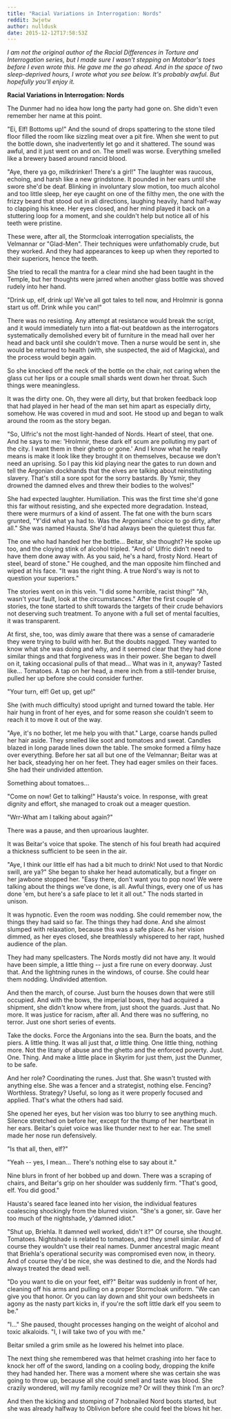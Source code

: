 ```yaml
---
title: "Racial Variations in Interrogation: Nords"
reddit: 3wjetw
author: nulldusk
date: 2015-12-12T17:58:53Z
---
```


_I am not the original author of the Racial Differences in Torture and Interrogation series, but I made sure I wasn't stepping on Matobar's toes before I even wrote this. He gave me the go ahead. And in the space of two sleep-deprived hours, I wrote what you see below. It's probably awful. But hopefully you'll enjoy it._

__Racial Variations in Interrogation: Nords__

The Dunmer had no idea how long the party had gone on. She didn't even remember her name at this point.

"Ei, Elf! Bottoms up!" And the sound of drops spattering to the stone tiled floor filled the room like sizzling meat over a pit fire. When she went to put the bottle down, she inadvertently let go and it shattered. The sound was awful, and it just went on and on. The smell was worse. Everything smelled like a brewery based around rancid blood.

"Aye, there ya go, milkdrinker! There's a girl!" The laughter was raucous, echoing, and harsh like a new grindstone. It pounded in her ears until she swore she'd be deaf. Blinking in involuntary slow motion, too much alcohol and too little sleep, her eye caught on one of the filthy men, the one with the frizzy beard that stood out in all directions, laughing heavily, hand half-way to clapping his knee. Her eyes closed, and her mind played it back on a stuttering loop for a moment, and she couldn't help but notice all of his teeth were pristine.

These were, after all, the Stormcloak interrogation specialists, the Velmannar or "Glad-Men". Their techniques were unfathomably crude, but they worked. And they had appearances to keep up when they reported to their superiors, hence the teeth.

She tried to recall the mantra for a clear mind she had been taught in the Temple, but her thoughts were jarred when another glass bottle was shoved rudely into her hand.

"Drink up, elf, drink up! We've all got tales to tell now, and Hrolmnir is gonna start us off. Drink while you can!"

There was no resisting. Any attempt at resistance would break the script, and it would immediately turn into a flat-out beatdown as the interrogators systematically demolished every bit of furniture in the mead hall over her head and back until she couldn't move. Then a nurse would be sent in, she would be returned to health (with, she suspected, the aid of Magicka), and the process would begin again.

So she knocked off the neck of the bottle on the chair, not caring when the glass cut her lips or a couple small shards went down her throat. Such things were meaningless.

It was the dirty one. Oh, they were all dirty, but that broken feedback loop that had played in her head of the man set him apart as especially dirty, somehow. He was covered in mud and soot. He stood up and began to walk around the room as the story began.

"So, Ulfric's not the most light-handed of Nords. Heart of steel, that one. And he says to me: 'Hrolmnir, these dark elf scum are polluting my part of the city. I want them in their ghetto or gone.' And I know what he really means is make it look like they brought it on themselves, because we don't need an uprising. So I pay this kid playing near the gates to run down and tell the Argonian dockhands that the elves are talking about reinstituting slavery. That's still a sore spot for the sorry bastards. By Ysmir, they drowned the damned elves and threw their bodies to the wolves!"

She had expected laughter. Humiliation. This was the first time she'd gone this far without resisting, and she expected more degradation. Instead, there were murmurs of a kind of assent. The fat one with the burn scars grunted, "Y'did what ya had to. Was the Argonians' choice to go dirty, after all." She was named Hausta. She'd had always been the quietest thus far.

The one who had handed her the bottle... Beitar, she thought? He spoke up too, and the cloying stink of alcohol tripled. "And ol' Ulfric didn't need to have them done away with. As you said, he's a hard, frosty Nord. Heart of steel, beard of stone." He coughed, and the man opposite him flinched and wiped at his face. "It was the right thing. A true Nord's way is not to question your superiors."

The stories went on in this vein. "I did some horrible, racist thing!" "Ah, wasn't your fault, look at the circumstances." After the first couple of stories, the tone started to shift towards the targets of their crude behaviors not deserving such treatment. To anyone with a full set of mental faculties, it was transparent.

At first, she, too, was dimly aware that there was a sense of camaraderie they were trying to build with her. But the doubts nagged. They wanted to know what she was doing and why, and it seemed clear that they had done similar things and that forgiveness was in their power. She began to dwell on it, taking occasional pulls of that mead... What was in it, anyway? Tasted like... Tomatoes. A tap on her head, a mere inch from a still-tender bruise, pulled her up before she could consider further.

"Your turn, elf! Get up, get up!"

She (with much difficulty) stood upright and turned toward the table. Her hair hung in front of her eyes, and for some reason she couldn't seem to reach it to move it out of the way.

"Aye, it's no bother, let me help you with that." Large, coarse hands pulled her hair aside. They smelled like soot and tomatoes and sweat. Candles blazed in long parade lines down the table. The smoke formed a filmy haze over everything. Before her sat all but one of the Velmannar; Beitar was at her back, steadying her on her feet. They had eager smiles on their faces. She had their undivided attention.

Something about tomatoes...

"Come on now! Get to talking!" Hausta's voice. In response, with great dignity and effort, she managed to croak out a meager question.

"Wrr-What am I talking about again?"

There was a pause, and then uproarious laughter.

It was Beitar's voice that spoke. The stench of his foul breath had acquired a thickness sufficient to be seen in the air.

"Aye, I think our little elf has had a bit much to drink! Not used to that Nordic swill, are ya?" She began to shake her head automatically, but a finger on her jawbone stopped her. "Easy there, don't want you to pop now! We were talking about the things we've done, is all. Awful things, every one of us has done 'em, but here's a safe place to let it all out." The nods started in unison.

It was hypnotic. Even the room was nodding. She could remember now, the things they had said so far. The things they had done. And she almost slumped with relaxation, because this was a safe place. As her vision dimmed, as her eyes closed, she breathlessly whispered to her rapt, hushed audience of the plan.

They had many spellcasters. The Nords mostly did not have any. It would have been simple, a little thing -- just a fire rune on every doorway. Just that. And the lightning runes in the windows, of course. She could hear them nodding. Undivided attention.

And then the march, of course. Just burn the houses down that were still occupied. And with the bows, the imperial bows, they had acquired a shipment, she didn't know where from, just shoot the guards. Just that. No more. It was justice for racism, after all. And there was no suffering, no terror. Just one short series of events.

Take the docks. Force the Argonians into the sea. Burn the boats, and the piers. A little thing. It was all just that, _a_ little thing. One little thing, nothing more. Not the litany of abuse and the ghetto and the enforced poverty. Just. One. Thing. And make a little place in Skyrim for just them, just the Dunmer, to be safe.

And her role? Coordinating the runes. Just that. She wasn't trusted with anything else. She was a fencer and a strategist, nothing else. Fencing? Worthless. Strategy? Useful, so long as it were properly focused and applied. That's what the others had said.

She opened her eyes, but her vision was too blurry to see anything much. Silence stretched on before her, except for the thump of her heartbeat in her ears. Beitar's quiet voice was like thunder next to her ear. The smell made her nose run defensively.

"Is that all, then, elf?"

"Yeah -- yes, I mean... There's nothing else to say about it."

Nine blurs in front of her bobbed up and down. There was a scraping of chairs, and Beitar's grip on her shoulder was suddenly firm. "That's good, elf. You did good."

Hausta's seared face leaned into her vision, the individual features coalescing shockingly from the blurred vision. "She's a goner, sir. Gave her too much of the nightshade, y'damned idiot."

"Shut up, Briehla. It damned well worked, didn't it?" Of course, she thought. Tomatoes. Nightshade is related to tomatoes, and they smell similar. And of course they wouldn't use their real names. Dunmer ancestral magic meant that Briehla's operational security was compromised even now, in theory. And of course they'd be nice, she was destined to die, and the Nords had always treated the dead well.

"Do you want to die on your feet, elf?" Beitar was suddenly in front of her, cleaning off his arms and pulling on a proper Stormcloak uniform. "We can give you that honor. Or you can lay down and shit your own bedsheets in agony as the nasty part kicks in, if you're the soft little dark elf you seem to be."

"I..." She paused, thought processes hanging on the weight of alcohol and toxic alkaloids. "I, I will take two of you with me."

Beitar smiled a grim smile as he lowered his helmet into place.

The next thing she remembered was that helmet crashing into her face to knock her off of the sword, landing on a cooling body, dropping the knife they had handed her. There was a moment where she was certain she was going to throw up, because all she could smell and taste was blood. She crazily wondered, will my family recognize me? Or will they think I'm an orc?

And then the kicking and stomping of 7 hobnailed Nord boots started, but she was already halfway to Oblivion before she could feel the blows hit her.
